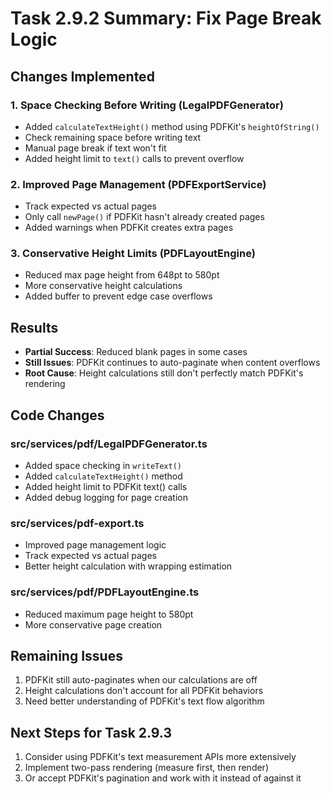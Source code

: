 # Task 2.9.2 Summary: Fix Page Break Logic

## Changes Implemented

### 1. Space Checking Before Writing (LegalPDFGenerator)
- Added `calculateTextHeight()` method using PDFKit's `heightOfString()`
- Check remaining space before writing text
- Manual page break if text won't fit
- Added height limit to `text()` calls to prevent overflow

### 2. Improved Page Management (PDFExportService)
- Track expected vs actual pages
- Only call `newPage()` if PDFKit hasn't already created pages
- Added warnings when PDFKit creates extra pages

### 3. Conservative Height Limits (PDFLayoutEngine)
- Reduced max page height from 648pt to 580pt
- More conservative height calculations
- Added buffer to prevent edge case overflows

## Results
- **Partial Success**: Reduced blank pages in some cases
- **Still Issues**: PDFKit continues to auto-paginate when content overflows
- **Root Cause**: Height calculations still don't perfectly match PDFKit's rendering

## Code Changes

### src/services/pdf/LegalPDFGenerator.ts
- Added space checking in `writeText()`
- Added `calculateTextHeight()` method
- Added height limit to PDFKit text() calls
- Added debug logging for page creation

### src/services/pdf-export.ts
- Improved page management logic
- Track expected vs actual pages
- Better height calculation with wrapping estimation

### src/services/pdf/PDFLayoutEngine.ts
- Reduced maximum page height to 580pt
- More conservative page creation

## Remaining Issues
1. PDFKit still auto-paginates when our calculations are off
2. Height calculations don't account for all PDFKit behaviors
3. Need better understanding of PDFKit's text flow algorithm

## Next Steps for Task 2.9.3
1. Consider using PDFKit's text measurement APIs more extensively
2. Implement two-pass rendering (measure first, then render)
3. Or accept PDFKit's pagination and work with it instead of against it 